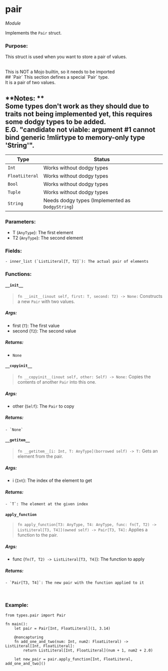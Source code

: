 # pair
*Module*
<br>

Implements the `Pair` struct.

### **Purpose:**
This struct is used when you want to store a pair of values.

<br>
This is NOT a Mojo builtin, so it needs to be imported
<br>
## `Pair`
This section defines a special `Pair` type.
<br>
It is a pair of two values.

**Notes: **
<br>
Some types don't work as they should due to traits not being implemented yet, this requires some dodgy types to be added.
<br>
E.G. "candidate not viable: argument #1 cannot bind generic !mlirtype to memory-only type 'String'".
<br>
---
|Type|Status|
|---|---|
|`Int`|Works without dodgy types|
|`FloatLiteral`|Works without dodgy types|
|`Bool`|Works without dodgy types|
|`Tuple`|Works without dodgy types|
|`String`|Needs dodgy types (Implemented as `DodgyString`)|

### **Parameters:**
 - T (`AnyType`): The first element
 - T2 (`AnyType`): The second element

### **Fields:**
    - inner_list (`ListLiteral[T, T2]`): The actual pair of elements

### **Functions:**

#### `__init__`
> `fn __init__(inout self, first: T, second: T2) -> None:`
Constructs a new `Pair` with two values.
##### **Args:**
 - first (`T`): The first value
 - second (`T2`): The second value

##### **Returns:** 
 - `None`

#### `__copyinit__`
> `fn __copyinit__(inout self, other: Self) -> None:`
Copies the contents of another `Pair` into this one.

##### **Args:**
 - other (`Self`): The `Pair` to copy

##### **Returns:**
    - `None`

#### `__getitem__`
> `fn __getitem__[i: Int, T: AnyType](borrowed self) -> T:`
Gets an element from the pair.

##### **Args:**
 - i (`Int`): The index of the element to get

##### **Returns:**
    - `T`: The element at the given index

#### `apply_function`
> `fn apply_function[T3: AnyType, T4: AnyType, func: fn(T, T2) -> ListLiteral[T3, T4]](owned self) -> Pair[T3, T4]:`
Applies a function to the pair.

##### **Args:**
 - func (`fn(T, T2) -> ListLiteral[T3, T4]`): The function to apply

##### **Returns:**
    - `Pair[T3, T4]`: The new pair with the function applied to it

<br>

### **Example:**
```mojo
from types.pair import Pair

fn main():
    let pair = Pair[Int, FloatLiteral](1, 3.14)

    @noncapturing
    fn add_one_and_two(num: Int, num2: FloatLiteral) -> ListLiteral[Int, FloatLiteral]:
        return ListLiteral[Int, FloatLiteral](num + 1, num2 + 2.0)

    let new_pair = pair.apply_function[Int, FloatLiteral, add_one_and_two]()
```
